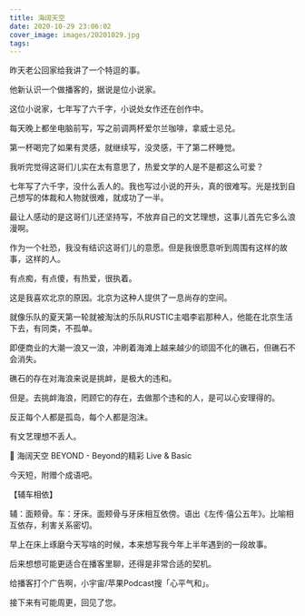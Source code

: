 ```yaml
---
title: 海阔天空
date: 2020-10-29 23:06:02
cover_image: images/20201029.jpg
tags:
---
```

昨天老公回家给我讲了一个特逗的事。

他新认识一个做播客的，据说是位小说家。

这位小说家，七年写了六千字，小说处女作还在创作中。

每天晚上都坐电脑前写，写之前调两杯爱尔兰咖啡，拿威士忌兑。

第一杯喝完了如果有灵感，就继续写，没灵感，干了第二杯睡觉。

我听完觉得这哥们儿实在太有意思了，热爱文学的人是不是都这么可爱？

七年写了六千字，没什么丢人的。我也写过小说的开头，真的很难写。光是找到自己想写的体裁和人物就很难，就成功了一半。

最让人感动的是这哥们儿还坚持写，不放弃自己的文艺理想，这事儿首先它多么浪漫啊。

作为一个社恐，我没有结识这哥们儿的意愿。但是我很愿意听到周围有这样的故事，这样的人。

有点痴，有点傻，有热爱，很执着。

这是我喜欢北京的原因。北京为这种人提供了一息尚存的空间。

就像乐队的夏天第一轮就被淘汰的乐队RUSTIC主唱李岩那种人，他能在北京生活下去，有同类，不孤单。

即便商业的大潮一浪又一浪，冲刷着海滩上越来越少的顽固不化的礁石，但礁石不会消失。

礁石的存在对海浪来说是挑衅，是极大的违和。

但是。去挑衅海浪，罔顾它的存在，去做那个违和的人，是可以心安理得的。

反正每个人都是孤岛，每个人都是泡沫。

有文艺理想不丢人。

🎵
海阔天空
BEYOND - Beyond的精彩 Live & Basic

今天短，附赠个成语吧。

【辅车相依】

辅：面颊骨。车：牙床。面颊骨与牙床相互依傍。语出《左传·僖公五年》。比喻相互依存，利害关系密切。

早上在床上琢磨今天写啥的时候，本来想写我今年上半年遇到的一段故事。

后来想想可能更适合在播客里聊，还得是非常合适的契机。

给播客打个广告啊，小宇宙/苹果Podcast搜「心平气和」。

接下来有可能周更，回见了您。